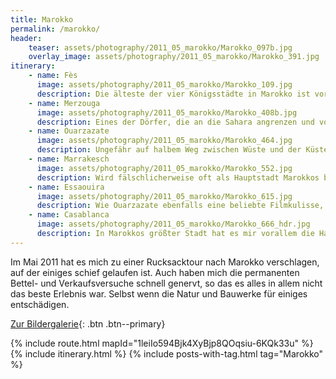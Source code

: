```yaml
---
title: Marokko
permalink: /marokko/
header:
    teaser: assets/photography/2011_05_marokko/Marokko_097b.jpg
    overlay_image: assets/photography/2011_05_marokko/Marokko_391.jpg
itinerary:
    - name: Fès
      image: assets/photography/2011_05_marokko/Marokko_109.jpg
      description: Die älteste der vier Königsstädte in Marokko ist vor allem wegen den dort ansässigen Gerbereien bekannt. Zudem hat sie die größte Altstadt in Nordafrika, viele Koranschulen und prunkvolle Tore. Wem in Marrakesch zu viel los ist, findet in Fès eine gute Alternative.
    - name: Merzouga
      image: assets/photography/2011_05_marokko/Marokko_408b.jpg
      description: Eines der Dörfer, die an die Sahara angrenzen und von dem etliche Wüstentouren starten. Neben den Touranbietern gibt es aber sonst nicht wirklich etwas in dem Ort, die Tour war aber definitiv eines der Highlights meiner Reise.
    - name: Ouarzazate 
      image: assets/photography/2011_05_marokko/Marokko_464.jpg
      description: Ungefähr auf halbem Weg zwischen Wüste und der Küstenregion liegt diese Stadt, in der zahlreiche Filme und Serien gedreht wurden. Aber auch wenn man kein Filmliebhaber ist, sind die Kasbahs (Festungen) ein Besuch wert. 
    - name: Marrakesch 
      image: assets/photography/2011_05_marokko/Marokko_552.jpg
      description: Wird fälschlicherweise oft als Hauptstadt Marokkos bezeichnet, weil es vielleicht die bekannteste ist und dort viele Flüge ankommen. Aber auch ohne den Titel gibt es hier viel zu sehen, kann einen aber auch schnell überfordern. Gerade auf dem zentralen Marktplatz, dem Djemaa el Fna, ist man durchgängig Ziel von Bauernfängern oder hat schnell ein Tier für Fotos auf der Schulter.
    - name: Essaouira 
      image: assets/photography/2011_05_marokko/Marokko_615.jpg
      description: Wie Ouarzazate ebenfalls eine beliebte Filmkulisse, jedoch eben als Hafen- statt Wüstenstadt. Die Altstadt ist sehr sehenswert und im Hafen ist sehr viel los, wer frischen Fisch mag, wird hier auf jeden Fall fündig.
    - name: Casablanca 
      image: assets/photography/2011_05_marokko/Marokko_666_hdr.jpg
      description: In Marokkos größter Stadt hat es mir vorallem die Hasan-II-Moschee mit ihren strahlenden Farben angetan. Ansonsten hab ich die Reise dort eher ausklingen lassen so dass ich nicht viel darüber schreiben kann ;)
---
```


Im Mai 2011 hat es mich zu einer Rucksacktour nach Marokko verschlagen, auf der einiges schief gelaufen ist.
Auch haben mich die permanenten Bettel- und Verkaufsversuche schnell genervt, so das es alles in allem nicht das beste Erlebnis war. 
Selbst wenn die Natur und Bauwerke für einiges entschädigen.

[Zur Bildergalerie](/photography/marokko-2011/){: .btn .btn--primary}

{% include route.html mapId="1leiIo594Bjk4XyBjp8QOqsiu-6KQk33u" %}
{% include itinerary.html %}
{% include posts-with-tag.html tag="Marokko" %}